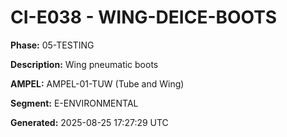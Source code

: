# CI-E038 - WING-DEICE-BOOTS

**Phase:** 05-TESTING

**Description:** Wing pneumatic boots

**AMPEL:** AMPEL-01-TUW (Tube and Wing)

**Segment:** E-ENVIRONMENTAL

**Generated:** 2025-08-25 17:27:29 UTC
